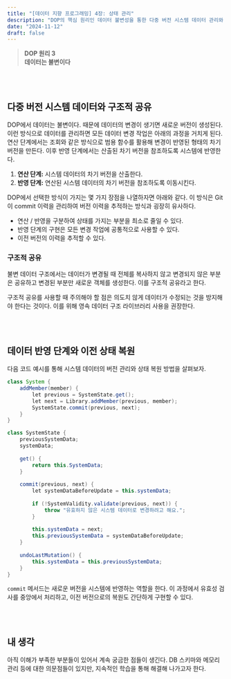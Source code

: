 ```yaml
---
title: "[데이터 지향 프로그래밍] 4장: 상태 관리"
description: "DOP의 핵심 원리인 데이터 불변성을 통한 다중 버전 시스템 데이터 관리와 구조적 공유에 대해 알아봅니다."
date: "2024-11-12"
draft: false
---
```


> **DOP 원리 3  
> 데이터는 불변이다**

<br></br>

## 다중 버전 시스템 데이터와 구조적 공유

DOP에서 데이터는 불변이다. 때문에 데이터의 변경이 생기면 새로운 버전이 생성된다. 이런 방식으로 데이터를 관리하면 모든 데이터 변경 작업은 아래의 과정을 거치게 된다. 연산 단계에서는 조회와 같은 방식으로 범용 함수를 활용해 변경이 반영된 형태의 차기 버전을 만든다. 이후 반영 단계에서는 산출된 차기 버전을 참조하도록 시스템에 반영한다.

1. **연산 단계:** 시스템 데이터의 차기 버전을 산출한다.
2. **반영 단계:** 연산된 시스템 데이터의 차기 버전을 참조하도록 이동시킨다.

DOP에서 선택한 방식이 가지는 몇 가지 장점을 나열하자면 아래와 같다. 이 방식은 Git이 commit 이력을 관리하여 버전 이력을 추적하는 방식과 굉장히 유사하다.

- 연산 / 반영을 구분하여 상태를 가지는 부분을 최소로 줄일 수 있다.
- 반영 단계의 구현은 모든 변경 작업에 공통적으로 사용할 수 있다.
- 이전 버전의 이력을 추적할 수 있다.

### 구조적 공유

불변 데이터 구조에서는 데이터가 변경될 때 전체를 복사하지 않고 변경되지 않은 부분은 공유하고 변경된 부분만 새로운 객체를 생성한다. 이를 구조적 공유라고 한다.

구조적 공유를 사용할 때 주의해야 할 점은 의도치 않게 데이터가 수정되는 것을 방지해야 한다는 것이다. 이를 위해 영속 데이터 구조 라이브러리 사용을 권장한다.

<br></br>

## 데이터 반영 단계와 이전 상태 복원

다음 코드 예시를 통해 시스템 데이터의 버전 관리와 상태 복원 방법을 살펴보자.

```java
class System {
    addMember(member) {
        let previous = SystemState.get();
        let next = Library.addMember(previous, member);
        SystemState.commit(previous, next);
    }
}

class SystemState {
    previousSystemData;
    systemData;
    
    get() {
        return this.SystemData;
    }
    
    commit(previous, next) {
        let systemDataBeforeUpdate = this.systemData;
    
        if (!SystemValidity.validate(previous, next)) {
            throw "유효하지 않은 시스템 데이터로 변경하려고 해요.";
        }
        
        this.systemData = next;
        this.previousSystemData = systemDataBeforeUpdate;
    }
    
    undoLastMutation() {
        this.systemData = this.previousSystemData;
    }
}
```

`commit` 메서드는 새로운 버전을 시스템에 반영하는 역할을 한다. 이 과정에서 유효성 검사를 중앙에서 처리하고, 이전 버전으로의 복원도 간단하게 구현할 수 있다.

<br></br>

## 내 생각

아직 이해가 부족한 부분들이 있어서 계속 궁금한 점들이 생긴다. DB 스키마와 메모리 관리 등에 대한 의문점들이 있지만, 지속적인 학습을 통해 해결해 나가고자 한다.